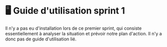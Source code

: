 # 🖥️ Guide d'utilisation sprint 1

Il n'y a pas eu d'installation lors de ce premier sprint, qui consiste essentiellement à analyser la situation et prévoir notre plan d'action. Il n'y a donc pas de guide d'utilisation lié.
